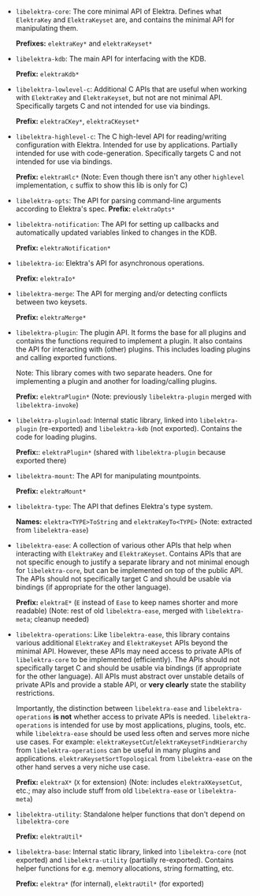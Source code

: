 - `libelektra-core`:
  The core minimal API of Elektra.
  Defines what `ElektraKey` and `ElektraKeyset` are, and contains the minimal API for manipulating them.

  **Prefixes:** `elektraKey*` and `elektraKeyset*`

- `libelektra-kdb`:
  The main API for interfacing with the KDB.

  **Prefix:** `elektraKdb*`

- `libelektra-lowlevel-c`:
  Additional C APIs that are useful when working with `ElektraKey` and `ElektraKeyset`, but not are not minimal API.
  Specifically targets C and not intended for use via bindings.

  **Prefix:** `elektraCKey*`, `elektraCKeyset*`

- `libelektra-highlevel-c`:
  The C high-level API for reading/writing configuration with Elektra.
  Intended for use by applications.
  Partially intended for use with code-generation.
  Specifically targets C and not intended for use via bindings.

  **Prefix:** `elektraHlc*`
  (Note: Even though there isn't any other `highlevel` implementation, `c` suffix to show this lib is only for C)

- `libelektra-opts`:
  The API for parsing command-line arguments according to Elektra's spec.
  **Prefix:** `elektraOpts*`
- `libelektra-notification`:
  The API for setting up callbacks and automatically updated variables linked to changes in the KDB.

  **Prefix:** `elektraNotification*`

- `libelektra-io`:
  Elektra's API for asynchronous operations.

  **Prefix:** `elektraIo*`

- `libelektra-merge`:
  The API for merging and/or detecting conflicts between two keysets.

  **Prefix:** `elektraMerge*`

- `libelektra-plugin`:
  The plugin API.
  It forms the base for all plugins and contains the functions required to implement a plugin.
  It also contains the API for interacting with (other) plugins.
  This includes loading plugins and calling exported functions.

  Note: This library comes with two separate headers.
  One for implementing a plugin and another for loading/calling plugins.

  **Prefix:** `elektraPlugin*`
  (Note: previously `libelektra-plugin` merged with `libelektra-invoke`)

- `libelektra-pluginload`:
  Internal static library, linked into `libelektra-plugin` (re-exported) and `libelektra-kdb` (not exported).
  Contains the code for loading plugins.

  **Prefix:**: `elektraPlugin*` (shared with `libelektra-plugin` because exported there)

- `libelektra-mount`:
  The API for manipulating mountpoints.

  **Prefix:** `elektraMount*`

- `libelektra-type`:
  The API that defines Elektra's type system.

  **Names:** `elektra<TYPE>ToString` and `elektraKeyTo<TYPE>`
  (Note: extracted from `libelektra-ease`)

- `libelektra-ease`:
  A collection of various other APIs that help when interacting with `ElektraKey` and `ElektraKeyset`.
  Contains APIs that are not specific enough to justify a separate library and not minimal enough for `libelektra-core`, but can be implemented on top of the public API.
  The APIs should not specifically target C and should be usable via bindings (if appropriate for the other language).

  **Prefix:** `elektraE*` (`E` instead of `Ease` to keep names shorter and more readable)
  (Note: rest of old `libelektra-ease`, merged with `libelektra-meta`; cleanup needed)

- `libelektra-operations`:
  Like `libelektra-ease`, this library contains various additional `ElektraKey` and `ElektraKeyset` APIs beyond the minimal API.
  However, these APIs may need access to private APIs of `libelektra-core` to be implemented (efficiently).
  The APIs should not specifically target C and should be usable via bindings (if appropriate for the other language).
  All APIs must abstract over unstable details of private APIs and provide a stable API, or **very clearly** state the stability restrictions.

  Importantly, the distinction between `libelektra-ease` and `libelektra-operations` **is not** whether access to private APIs is needed.
  `libelektra-operations` is intended for use by most applications, plugins, tools, etc. while `libelektra-ease` should be used less often and serves more niche use cases.
  For example: `elektraKeysetCut`/`elektraKeysetFindHierarchy` from `libelektra-operations` can be useful in many plugins and applications.
  `elektraKeysetSortTopological` from `libelektra-ease` on the other hand serves a very niche use case.

  **Prefix:** `elektraX*` (`X` for extension)
  (Note: includes `elektraXKeysetCut`, etc.; may also include stuff from old `libelektra-ease` or `libelektra-meta`)

- `libelektra-utility`:
  Standalone helper functions that don't depend on `libelektra-core`

  **Prefix:** `elektraUtil*`

- `libelektra-base`:
  Internal static library, linked into `libelektra-core` (not exported) and `libelektra-utility` (partially re-exported).
  Contains helper functions for e.g. memory allocations, string formatting, etc.

  **Prefix:** `elektra*` (for internal), `elektraUtil*` (for exported)
